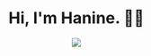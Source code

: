 <h1 align = "center">
  Hi, I'm Hanine. 👋🏼
</h1>

<p align="center">
  <img src="https://github-readme-stats.vercel.app/api?username=itshanine&theme=date_night&show_icons=true)" />
</p>
